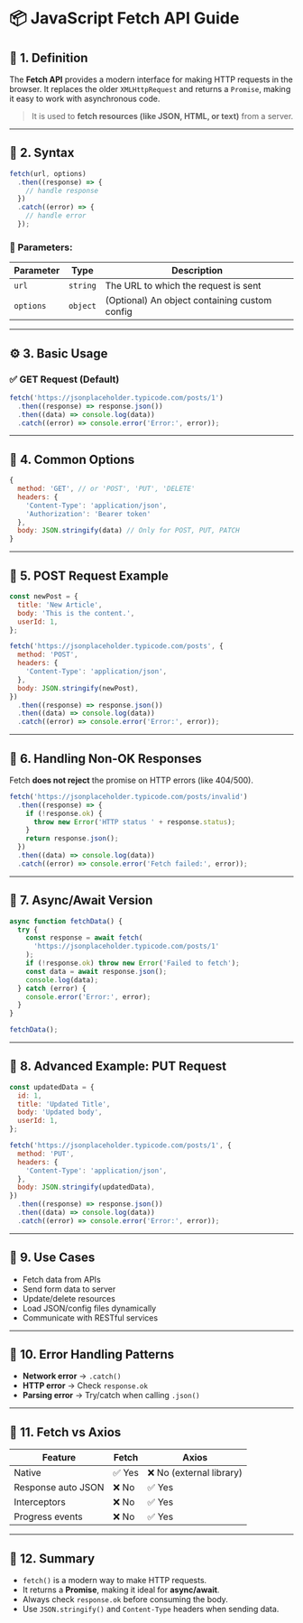 # 📦 JavaScript Fetch API Guide

## 📖 1. Definition

The **Fetch API** provides a modern interface for making HTTP requests in the
browser. It replaces the older `XMLHttpRequest` and returns a `Promise`, making
it easy to work with asynchronous code.

> It is used to **fetch resources (like JSON, HTML, or text)** from a server.

---

## 🧩 2. Syntax

```javascript
fetch(url, options)
  .then((response) => {
    // handle response
  })
  .catch((error) => {
    // handle error
  });
```

### 🔸 Parameters:

| Parameter | Type     | Description                                   |
| --------- | -------- | --------------------------------------------- |
| `url`     | `string` | The URL to which the request is sent          |
| `options` | `object` | (Optional) An object containing custom config |

---

## ⚙️ 3. Basic Usage

### ✅ GET Request (Default)

```javascript
fetch('https://jsonplaceholder.typicode.com/posts/1')
  .then((response) => response.json())
  .then((data) => console.log(data))
  .catch((error) => console.error('Error:', error));
```

---

## 🧾 4. Common Options

```javascript
{
  method: 'GET', // or 'POST', 'PUT', 'DELETE'
  headers: {
    'Content-Type': 'application/json',
    'Authorization': 'Bearer token'
  },
  body: JSON.stringify(data) // Only for POST, PUT, PATCH
}
```

---

## 📨 5. POST Request Example

```javascript
const newPost = {
  title: 'New Article',
  body: 'This is the content.',
  userId: 1,
};

fetch('https://jsonplaceholder.typicode.com/posts', {
  method: 'POST',
  headers: {
    'Content-Type': 'application/json',
  },
  body: JSON.stringify(newPost),
})
  .then((response) => response.json())
  .then((data) => console.log(data))
  .catch((error) => console.error('Error:', error));
```

---

## 🧪 6. Handling Non-OK Responses

Fetch **does not reject** the promise on HTTP errors (like 404/500).

```javascript
fetch('https://jsonplaceholder.typicode.com/posts/invalid')
  .then((response) => {
    if (!response.ok) {
      throw new Error('HTTP status ' + response.status);
    }
    return response.json();
  })
  .then((data) => console.log(data))
  .catch((error) => console.error('Fetch failed:', error));
```

---

## 🔄 7. Async/Await Version

```javascript
async function fetchData() {
  try {
    const response = await fetch(
      'https://jsonplaceholder.typicode.com/posts/1'
    );
    if (!response.ok) throw new Error('Failed to fetch');
    const data = await response.json();
    console.log(data);
  } catch (error) {
    console.error('Error:', error);
  }
}

fetchData();
```

---

## 🧠 8. Advanced Example: PUT Request

```javascript
const updatedData = {
  id: 1,
  title: 'Updated Title',
  body: 'Updated body',
  userId: 1,
};

fetch('https://jsonplaceholder.typicode.com/posts/1', {
  method: 'PUT',
  headers: {
    'Content-Type': 'application/json',
  },
  body: JSON.stringify(updatedData),
})
  .then((response) => response.json())
  .then((data) => console.log(data))
  .catch((error) => console.error('Error:', error));
```

---

## 🧱 9. Use Cases

- Fetch data from APIs
- Send form data to server
- Update/delete resources
- Load JSON/config files dynamically
- Communicate with RESTful services

---

## 🧯 10. Error Handling Patterns

- **Network error** → `.catch()`
- **HTTP error** → Check `response.ok`
- **Parsing error** → Try/catch when calling `.json()`

---

## 🔁 11. Fetch vs Axios

| Feature            | Fetch  | Axios                    |
| ------------------ | ------ | ------------------------ |
| Native             | ✅ Yes | ❌ No (external library) |
| Response auto JSON | ❌ No  | ✅ Yes                   |
| Interceptors       | ❌ No  | ✅ Yes                   |
| Progress events    | ❌ No  | ✅ Yes                   |

---

## 📌 12. Summary

- `fetch()` is a modern way to make HTTP requests.
- It returns a **Promise**, making it ideal for **async/await**.
- Always check `response.ok` before consuming the body.
- Use `JSON.stringify()` and `Content-Type` headers when sending data.
